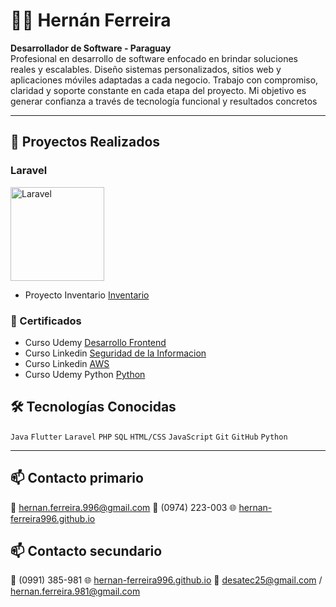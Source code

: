 # 👨‍💻 Hernán Ferreira

**Desarrollador de Software - Paraguay**  
Profesional en desarrollo de software enfocado en brindar soluciones reales y escalables.
Diseño sistemas personalizados, sitios web y aplicaciones móviles adaptadas a cada negocio.
Trabajo con compromiso, claridad y soporte constante en cada etapa del proyecto.
Mi objetivo es generar confianza a través de tecnología funcional y resultados concretos

---

## 🚀 Proyectos Realizados

<h3>Laravel</h3>
<img src="https://github.com/user-attachments/assets/685c88f5-f0f5-45a0-a91b-397409d33409" alt="Laravel" width="150">

- Proyecto Inventario [Inventario](Laravel/Laravel/inventario)

### 🏅 Certificados

- Curso Udemy [Desarrollo Frontend](certificados/Desarrolloweb.pdf)
- Curso Linkedin [Seguridad de la Informacion](certificados/Seguridadinformacion.pdf)
- Curso Linkedin [AWS](certificados/IntroduccionAWS.pdf)
- Curso Udemy Python [Python](certificados/Pythonavanzado.pdf)

## 🛠️ Tecnologías Conocidas

`Java` `Flutter` `Laravel` `PHP` `SQL` `HTML/CSS` `JavaScript` `Git` `GitHub` `Python` 

---

## 📫 Contacto primario

📧 hernan.ferreira.996@gmail.com
📱 (0974) 223-003
🌐 [hernan-ferreira996.github.io](https://hernan-ferreira996.github.io)

## 📫 Contacto secundario

📱 (0991) 385-981
🌐 [hernan-ferreira996.github.io](https://hernan-ferreira996.github.io)
📧 desatec25@gmail.com  / hernan.ferreira.981@gmail.com
